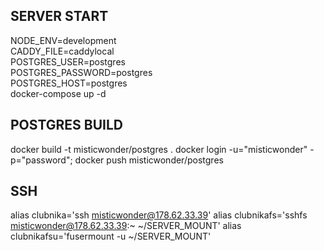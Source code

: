 ## SERVER START
NODE_ENV=development \
CADDY_FILE=caddylocal \
POSTGRES_USER=postgres \
POSTGRES_PASSWORD=postgres \
POSTGRES_HOST=postgres \
docker-compose up -d

## POSTGRES BUILD
docker build -t misticwonder/postgres .
docker login -u="misticwonder" -p="password";
docker push misticwonder/postgres

## SSH
alias clubnika='ssh misticwonder@178.62.33.39'
alias clubnikafs='sshfs misticwonder@178.62.33.39:~ ~/SERVER_MOUNT'
alias clubnikafsu='fusermount -u ~/SERVER_MOUNT'
